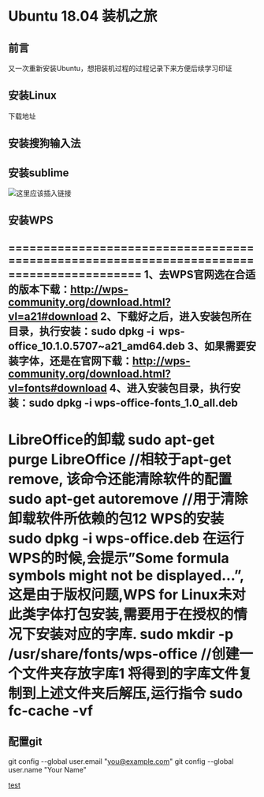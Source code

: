 # Ubuntu 18.04 装机之旅
## 前言

又一次重新安装Ubuntu，想把装机过程的过程记录下来方便后续学习印证

## 安装Linux

下载地址

## 安装搜狗输入法

## 安装sublime

![这里应该插入链接](test)

## 安装WPS
=========================================================================================
1、去WPS官网选在合适的版本下载：http://wps-community.org/download.html?vl=a21#download
2、下载好之后，进入安装包所在目录，执行安装：sudo dpkg -i  wps-office_10.1.0.5707~a21_amd64.deb
3、如果需要安装字体，还是在官网下载：http://wps-community.org/download.html?vl=fonts#download
4、进入安装包目录，执行安装：sudo dpkg -i wps-office-fonts_1.0_all.deb
---------------------
LibreOffice的卸载
sudo apt-get purge LibreOffice    ﻿//相较于apt-get remove, 该命令还能清除软件的配置
sudo apt-get autoremove    ﻿//用于清除卸载软件所依赖的包12
WPS的安装 
sudo dpkg -i wps-office.deb 
在运行WPS的时候,会提示”Some formula symbols might not be displayed…”,这是由于版权问题,WPS for Linux未对此类字体打包安装,需要用于在授权的情况下安装对应的字库.
sudo mkdir -p /usr/share/fonts/wps-office    ﻿//创建一个文件夹存放字库1
将得到的字库文件复制到上述文件夹后解压,运行指令
sudo fc-cache -vf 
=========================================================================================
## 配置git
  git config --global user.email "you@example.com"
  git config --global user.name "Your Name"






[test](https://www.baidu.com)